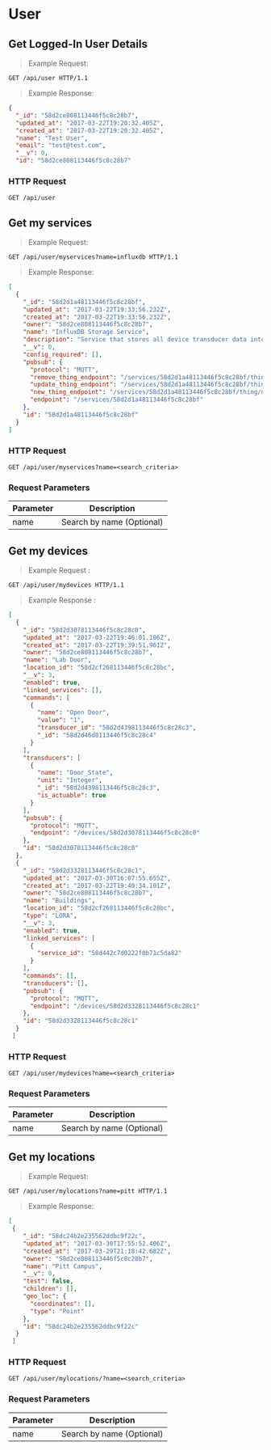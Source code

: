 
# User

## Get Logged-In User Details
> Example Request:

```http
GET /api/user HTTP/1.1
```

> Example Response:

```json
{
  "_id": "58d2ce808113446f5c8c28b7",
  "updated_at": "2017-03-22T19:20:32.405Z",
  "created_at": "2017-03-22T19:20:32.405Z",
  "name": "Test User",
  "email": "test@test.com",
  "__v": 0,
  "id": "58d2ce808113446f5c8c28b7"

```

### HTTP Request

`GET /api/user`

## Get my services

> Example Request:

```http
GET /api/user/myservices?name=influxdb HTTP/1.1
```

> Example Response:

```json
[
  {
    "_id": "58d2d1a48113446f5c8c28bf",
    "updated_at": "2017-03-22T19:33:56.232Z",
    "created_at": "2017-03-22T19:33:56.232Z",
    "owner": "58d2ce808113446f5c8c28b7",
    "name": "InfluxDB Storage Service",
    "description": "Service that stores all device transducer data into InfluxDB",
    "__v": 0,
    "config_required": [],
    "pubsub": {
      "protocol": "MQTT",
      "remove_thing_endpoint": "/services/58d2d1a48113446f5c8c28bf/thing/remove",
      "update_thing_endpoint": "/services/58d2d1a48113446f5c8c28bf/thing/update",
      "new_thing_endpoint": "/services/58d2d1a48113446f5c8c28bf/thing/new",
      "endpoint": "/services/58d2d1a48113446f5c8c28bf"
    },
    "id": "58d2d1a48113446f5c8c28bf"
  }
]

```

### HTTP Request

`GET /api/user/myservices?name=<search_criteria>`

### Request Parameters
Parameter | Description
--------- | -----------
name| Search by name (Optional)

## Get my devices

> Example Request :

```http
GET /api/user/mydevices HTTP/1.1

```
> Example Response :

```json
[
  {
    "_id": "58d2d3078113446f5c8c28c0",
    "updated_at": "2017-03-22T19:46:01.186Z",
    "created_at": "2017-03-22T19:39:51.961Z",
    "owner": "58d2ce808113446f5c8c28b7",
    "name": "Lab Door",
    "location_id": "58d2cf268113446f5c8c28bc",
    "__v": 3,
    "enabled": true,
    "linked_services": [],
    "commands": [
      {
        "name": "Open Door",
        "value": "1",
        "transducer_id": "58d2d4398113446f5c8c28c3",
        "_id": "58d2d46d8113446f5c8c28c4"
      }
    ],
    "transducers": [
      {
        "name": "Door_State",
        "unit": "Integer",
        "_id": "58d2d4398113446f5c8c28c3",
        "is_actuable": true
      }
    ],
    "pubsub": {
      "protocol": "MQTT",
      "endpoint": "/devices/58d2d3078113446f5c8c28c0"
    },
    "id": "58d2d3078113446f5c8c28c0"
  },
  {
    "_id": "58d2d3328113446f5c8c28c1",
    "updated_at": "2017-03-30T16:07:55.655Z",
    "created_at": "2017-03-22T19:40:34.101Z",
    "owner": "58d2ce808113446f5c8c28b7",
    "name": "Buildings",
    "location_id": "58d2cf268113446f5c8c28bc",
    "type": "LORA",
    "__v": 3,
    "enabled": true,
    "linked_services": [
      {
        "service_id": "58d442c7d0222f0b71c5da82"
      }
    ],
    "commands": [],
    "transducers": [],
    "pubsub": {
      "protocol": "MQTT",
      "endpoint": "/devices/58d2d3328113446f5c8c28c1"
    },
    "id": "58d2d3328113446f5c8c28c1"
  }
 ]
```

### HTTP Request
`GET /api/user/mydevices?name=<search_criteria>`

### Request Parameters
Parameter | Description
--------- | -----------
name| Search by name (Optional)

## Get my locations

> Example Request:

```http
GET /api/user/mylocations?name=pitt HTTP/1.1

```

> Example Response:

```json
[
 {  
    "_id": "58dc24b2e235562ddbc9f22c",
    "updated_at": "2017-03-30T17:55:52.406Z",
    "created_at": "2017-03-29T21:18:42.682Z",
    "owner": "58d2ce808113446f5c8c28b7",
    "name": "Pitt Campus",
    "__v": 0,
    "test": false,
    "children": [],
    "geo_loc": {
      "coordinates": [],
      "type": "Point"
    },
    "id": "58dc24b2e235562ddbc9f22c" 
  }
 ]
```

### HTTP Request
`GET /api/user/mylocations/?name=<search_criteria>`

### Request Parameters

Parameter | Description
--------- | -----------
name | Search by name (Optional)




